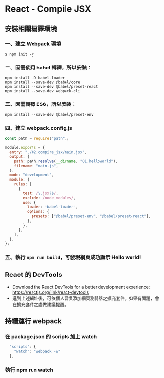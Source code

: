 # React - Compile JSX

## 安裝相關編譯環境

### 一、建立 Webpack 環境

```
$ npm init -y
```

### 二、因需使用 babel 轉譯，所以安裝：

```
npm install -D babel-loader
npm install --save-dev @babel/core
npm install --save-dev @babel/preset-react
npm install --save-dev webpack-cli
```

### 三、因需轉譯 ES6，所以安裝：

```
npm install --save-dev @babel/preset-env
```

### 四、建立 webpack.config.js

```javascript
const path = require("path");

module.exports = {
  entry: "./02.compire_jsx/main.jsx",
  output: {
    path: path.resolve(__dirname, "01.helloworld"),
    filename: "main.js",
  },
  mode: "development",
  module: {
    rules: [
      {
        test: /\.jsx?$/,
        exclude: /node_modules/,
        use: {
          loader: "babel-loader",
          options: {
            presets: ["@babel/preset-env", "@babel/preset-react"],
          },
        },
      },
    ],
  },
};
```

### 五、執行 `npm run build`，可發現網頁成功顯示 Hello world!

## React 的 DevTools

- Download the React DevTools for a better development experience: https://reactjs.org/link/react-devtools
- 進到上述網址後，可依個人習慣添加網頁瀏覽器之擴充套件。如果有問題，會在擴充套件之處做建議提醒。

## 持續運行 webpack

### 在 package.json 的 scripts 加上 watch

```javascript
  "scripts": {
    "watch": "webpack -w"
  },
```

### 執行 npm run watch
